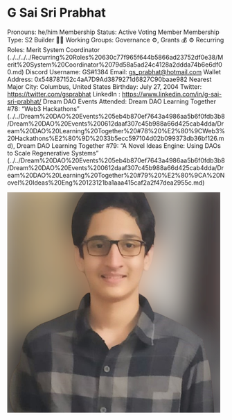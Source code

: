 # G Sai Sri Prabhat

Pronouns: he/him
Membership Status: Active Voting Member
Membership Type: S2 Builder 🧑‍🚀
Working Groups: Governance ⚙️, Grants 💰
⚙️ Recurring Roles: Merit System Coordinator (../../../../Recurring%20Roles%20630c77f965f644b5866ad23752df0e38/Merit%20System%20Coordinator%2079d58a5ad24c4128a2ddda74b6e6df00.md)
Discord Username: GS#1384
Email: gs_prabhat@hotmail.com
Wallet Address: 0x548787152c4aA7D9Ad3879271d6827C90baae982
Nearest Major City: Columbus, United States
Birthday: July 27, 2004
Twitter: https://twitter.com/gsprabhat
LinkedIn : https://www.linkedin.com/in/g-sai-sri-prabhat/
Dream DAO Events Attended: Dream DAO Learning Together #78: “Web3 Hackathons” (../../Dream%20DAO%20Events%205eb4b870ef7643a4986aa5b6f0fdb3b8/Dream%20DAO%20Events%200612daaf307c45b988a66d425cab4dda/Dream%20DAO%20Learning%20Together%20#78%20%E2%80%9CWeb3%20Hackathons%E2%80%9D%2033b5ecc597104d02b099373db36bf126.md), Dream DAO Learning Together #79: “A Novel Ideas Engine: Using DAOs to Scale Regenerative Systems” (../../Dream%20DAO%20Events%205eb4b870ef7643a4986aa5b6f0fdb3b8/Dream%20DAO%20Events%200612daaf307c45b988a66d425cab4dda/Dream%20DAO%20Learning%20Together%20#79%20%E2%80%9CA%20Novel%20Ideas%20Eng%20123121ba1aaa415caf2a2f47dea2955c.md)

![prabhat_image - GS.png](G%20Sai%20Sri%20Prabhat%20a7709e5237fa49e288ed62f8bc90ddee/prabhat_image_-_GS.png)